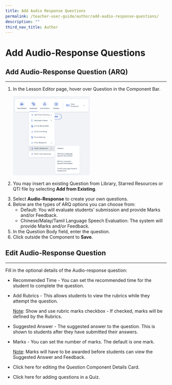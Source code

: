 ```yaml
---
title: Add Audio Response Questions
permalink: /teacher-user-guide/author/add-audio-response-questions/
description: ""
third_nav_title: Author
---
```

<h1 id="add-audio-response-questions">Add Audio-Response Questions</h1>
<h2 id="-add-audio-response-question-arq-">Add Audio-Response Question (ARQ)</h2>
<hr>
<ol>
<li><p>In the Lesson Editor page, hover over Question in the Component Bar.</p>
<p><img style="width: 50%;" src="/images/2Teacher/AU-AddARQ1.png"></p>
</li>
<li><p>You may insert an existing Question from Library, Starred Resources or QTI file by selecting <strong>Add from Existing</strong>.</p>
</li>
<li>Select <strong>Audio-Response</strong> to create your own questions.</li>
<li>Below are the types of ARQ options you can choose from:<ul>
<li>Default: You will evaluate students’ submission and provide Marks and/or Feedback.</li>
<li>Chinese/Malay/Tamil Language Speech Evaluation: The system will provide Marks and/or Feedback.</li>
</ul>
</li>
<li>In the Question Body field, enter the question.</li>
<li>Click outside the Component to <strong>Save</strong>.</li>
</ol>
<h2 id="-edit-audio-response-question-">Edit Audio-Response Question</h2>
<hr>
<p>Fill in the optional details of the Audio-response question:</p>
<ul>
<li>Recommended Time - You can set the recommended time for the student to complete the question.</li>
<li><p>Add Rubrics - This allows students to view the rubrics while they attempt the question.</p>
	<p><u>Note</u>: Show and use rubric marks checkbox - If checked, marks will be defined by the Rubrics.</p>
</li>
<li><p>Suggested Answer - The suggested answer to the question. This is shown to students after they have submitted their answers.</p>
</li>
<li><p>Marks - You can set the number of marks. The default is one mark.</p>
	<p><u>Note</u>: Marks will have to be awarded before students can view the Suggested Answer and Feedback. </p>
</li>
<li><p>Click here for editing the Question Component Details Card.</p>
</li>
<li>Click here for adding questions in a Quiz.</li>
</ul>